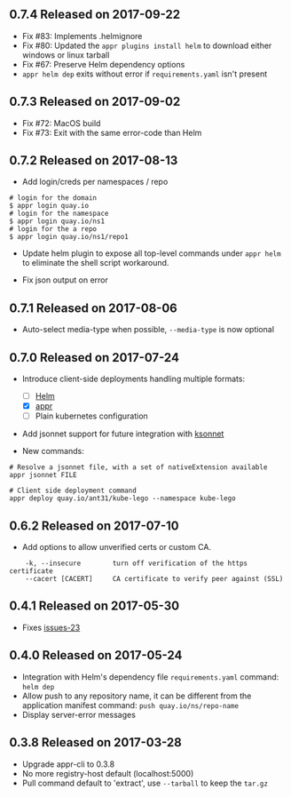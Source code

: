 ## 0.7.4 Released on 2017-09-22

- Fix #83: Implements .helmignore
- Fix #80: Updated the `appr plugins install helm` to download either windows or linux tarball
- Fix #67: Preserve Helm dependency options
- `appr helm dep` exits without error if `requirements.yaml` isn't present

## 0.7.3 Released on 2017-09-02

- Fix #72: MacOS build
- Fix #73: Exit with the same error-code than Helm

## 0.7.2 Released on 2017-08-13

- Add login/creds per namespaces / repo

```shell
# login for the domain
$ appr login quay.io
# login for the namespace
$ appr login quay.io/ns1
# login for the a repo
$ appr login quay.io/ns1/repo1
```

- Update helm plugin to expose all top-level commands under `appr helm`
  to eliminate the shell script workaround.

- Fix json output on error

## 0.7.1 Released on 2017-08-06

- Auto-select media-type when possible, `--media-type` is now optional

## 0.7.0 Released on 2017-07-24

- Introduce client-side deployments handling multiple formats:
  - [ ] [Helm](https://github.com/kubernetes/helm)
  - [x] [appr](https://github.com/coreos/kpm)
  - [ ] Plain kubernetes configuration

- Add jsonnet support for future integration with [ksonnet](https://github.com/ksonnet/ksonnet-lib)

- New commands:

``` shell
# Resolve a jsonnet file, with a set of nativeExtension available
appr jsonnet FILE

# Client side deployment command
appr deploy quay.io/ant31/kube-lego --namespace kube-lego
```

## 0.6.2 Released on 2017-07-10

- Add options to allow unverified certs or custom CA.
```shell
    -k, --insecure        turn off verification of the https certificate
    --cacert [CACERT]     CA certificate to verify peer against (SSL)
```

## 0.4.1 Released on 2017-05-30

- Fixes [issues-23](https://github.com/app-registry/helm-plugin/issues/23)


## 0.4.0 Released on 2017-05-24

- Integration with Helm's dependency file `requirements.yaml`
  command: `helm dep`
- Allow push to any repository name,
  it can be different from the application manifest
  command: `push quay.io/ns/repo-name`
- Display server-error messages


## 0.3.8 Released on 2017-03-28

- Upgrade appr-cli to 0.3.8
- No more registry-host default (localhost:5000)
- Pull command default to 'extract', use `--tarball` to keep the `tar.gz`
